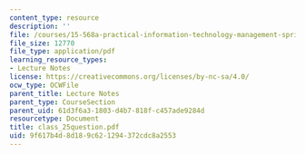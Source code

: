 ```yaml
---
content_type: resource
description: ''
file: /courses/15-568a-practical-information-technology-management-spring-2005/9f617b4d8d189c621294372cdc8a2553_class_25question.pdf
file_size: 12770
file_type: application/pdf
learning_resource_types:
- Lecture Notes
license: https://creativecommons.org/licenses/by-nc-sa/4.0/
ocw_type: OCWFile
parent_title: Lecture Notes
parent_type: CourseSection
parent_uid: 61d3f6a3-1803-d4b7-818f-c457ade9284d
resourcetype: Document
title: class_25question.pdf
uid: 9f617b4d-8d18-9c62-1294-372cdc8a2553
---
```

